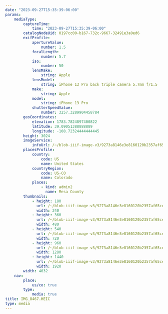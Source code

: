 ```yaml
---
date: "2023-09-27T15:35:39-06:00"
params:
    mediaType:
        captureTime:
            time: "2023-09-27T15:35:39-06:00"
        catalogNodeUid: 0197cc00-b167-732c-9667-32491e3a0ed6
        exifProfile:
            apertureValue:
                number: 1.5
            focalLength:
                number: 5.7
            iso:
                number: 50
            lensMake:
                string: Apple
            lensModel:
                string: iPhone 13 Pro back triple camera 5.7mm f/1.5
            make:
                string: Apple
            model:
                string: iPhone 13 Pro
            shutterSpeedValue:
                number: 3257.3289904458784
        geoCoordinates:
            elevation: 1783.7824897400822
            latitude: 39.09051388888889
            longitude: -108.72324444444445
        height: 3024
        imageService:
            infoUrl: /~/blob-iiif-image-v3/9273a8146e3e8160120b2357af65ce0d9729e5d55090f58baf407719505c18f1/info.json
        placesProfile:
            country:
                code: US
                name: United States
            countryRegion:
                code: US-CO
                name: Colorado
            places:
                - kind: admin2
                  name: Mesa County
        thumbnails:
            - height: 180
              url: /~/blob-iiif-image-v3/9273a8146e3e8160120b2357af65ce0d9729e5d55090f58baf407719505c18f1/full/240%2C180/0/default.jpg
              width: 240
            - height: 360
              url: /~/blob-iiif-image-v3/9273a8146e3e8160120b2357af65ce0d9729e5d55090f58baf407719505c18f1/full/480%2C360/0/default.jpg
              width: 480
            - height: 540
              url: /~/blob-iiif-image-v3/9273a8146e3e8160120b2357af65ce0d9729e5d55090f58baf407719505c18f1/full/720%2C540/0/default.jpg
              width: 720
            - height: 960
              url: /~/blob-iiif-image-v3/9273a8146e3e8160120b2357af65ce0d9729e5d55090f58baf407719505c18f1/full/1280%2C960/0/default.jpg
              width: 1280
            - height: 1440
              url: /~/blob-iiif-image-v3/9273a8146e3e8160120b2357af65ce0d9729e5d55090f58baf407719505c18f1/full/1920%2C1440/0/default.jpg
              width: 1920
        width: 4032
    nav:
        place:
            us/co: true
        type:
            media: true
title: IMG_8467.HEIC
type: media
---
```

